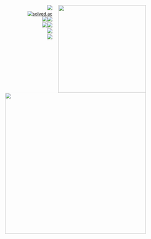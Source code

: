 <!-- Copy from: https://velog.io/@nn98/Github-Readme-%EA%BE%B8%EB%AF%B8%EA%B8%B0-%EC%B4%9D%EC%A0%95%EB%A6%AC#%EC%99%84%EC%84%B1 -->
<div align="left" display="inline">
  <div align="right" display="inline">
    <img width="280" align="right" display="inline" src="https://github-readme-stats.vercel.app/api/top-langs/?username=nn98&theme=dracula&exclude_repo=clone-web-scrapper,clone-zoom&hide=Procfile&layout=compact&langs_count=8"/>
<a href="https://suave-lilac-075.notion.site/fd0c2a204d8e4fd7b193800c20d5eda0?v=c62e2af146ed446a97b34c86c16d4835"><img src="https://img.shields.io/badge/Github Projects-000000?style=flat-square&logo=github&logoColor=white"/></a> &nbsp&nbsp&nbsp
    <br/>
    <a href="https://solved.ac/whkakrkr"><img alt="solved.ac" src="http://mazassumnida.wtf/api/mini/generate_badge?boj=q9922000"/></a> &nbsp&nbsp&nbsp
    <br/>
    <img src="https://img.shields.io/badge/JAVA-007396?style=platic&logo=Joplin&logoColor=white"/><img src="https://img.shields.io/badge/Spring-6DB33F?style=platic&logo=spring&logoColor=white"/>&nbsp&nbsp&nbsp&nbsp
    <br/>
    <img src="https://img.shields.io/badge/Node.js-339933?style=platic&logo=node.js&logoColor=white"/><img src="https://img.shields.io/badge/React.js-61DAFB?style=platic&logo=react&logoColor=white"/>&nbsp&nbsp&nbsp&nbsp
    <br/>
    <img src="https://img.shields.io/badge/Android-3DDC84?style=platic&logo=android&logoColor=white"/>&nbsp&nbsp&nbsp&nbsp
    <br/>
    <img src="https://img.shields.io/badge/Oracle Cloude-F80000?style=platic&logo=oracle&logoColor=white"/>&nbsp&nbsp&nbsp&nbsp
    <br/>
    &nbsp&nbsp&nbsp&nbsp
    <img width="450" src="https://github-readme-stats.vercel.app/api?username=nn98&show_icons=true&count_private=true&theme=dracula" />
  </div>
</div>

